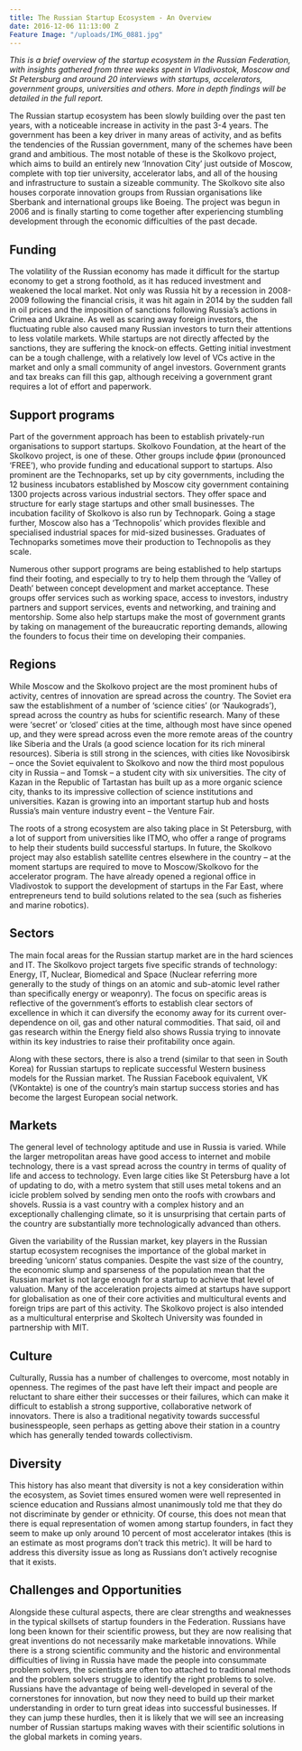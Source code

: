 ```yaml
---
title: The Russian Startup Ecosystem - An Overview
date: 2016-12-06 11:13:00 Z
Feature Image: "/uploads/IMG_0881.jpg"
---
```


*This is a brief overview of the startup ecosystem in the Russian Federation, with insights gathered from three weeks spent in Vladivostok, Moscow and St Petersburg and around 20 interviews with startups, accelerators, government groups, universities and others. More in depth findings will be detailed in the full report.*

The Russian startup ecosystem has been slowly building over the past ten years, with a noticeable increase in activity in the past 3-4 years. The government has been a key driver in many areas of activity, and as befits the tendencies of the Russian government, many of the schemes have been grand and ambitious. The most notable of these is the Skolkovo project, which aims to build an entirely new ‘Innovation City’ just outside of Moscow, complete with top tier university, accelerator labs, and all of the housing and infrastructure to sustain a sizeable community. The Skolkovo site also houses corporate innovation groups from Russian organisations like Sberbank and international groups like Boeing. The project was begun in 2006 and is finally starting to come together after experiencing stumbling development through the economic difficulties of the past decade.

## Funding
The volatility of the Russian economy has made it difficult for the startup economy to get a strong foothold, as it has reduced investment and weakened the local market. Not only was Russia hit by a recession in 2008-2009 following the financial crisis, it was hit again in 2014 by the sudden fall in oil prices and the imposition of sanctions following Russia’s actions in Crimea and Ukraine. As well as scaring away foreign investors, the fluctuating ruble also caused many Russian investors to turn their attentions to less volatile markets. While startups are not directly affected by the sanctions, they are suffering the knock-on effects. Getting initial investment can be a tough challenge, with a relatively low level of VCs active in the market and only a small community of angel investors. Government grants and tax breaks can fill this gap, although receiving a government grant requires a lot of effort and paperwork. 

## Support programs
Part of the government approach has been to establish privately-run organisations to support startups. Skolkovo Foundation, at the heart of the Skolkovo project, is one of these. Other groups include фрии (pronounced ‘FREE’), who provide funding and educational support to startups. Also prominent are the Technoparks, set up by city governments, including the 12 business incubators established by Moscow city government containing 1300 projects across various industrial sectors. They offer space and structure for early stage startups and other small businesses. The incubation facility of Skolkovo is also run by Technopark. Going a stage further, Moscow also has a ‘Technopolis’ which provides flexible and specialised industrial spaces for mid-sized businesses. Graduates of Technoparks sometimes move their production to Technopolis as they scale.  

Numerous other support programs are being established to help startups find their footing, and especially to try to help them through the ‘Valley of Death’ between concept development and market acceptance. These groups offer services such as working space, access to investors, industry partners and support services, events and networking, and training and mentorship. Some also help startups make the most of government grants by taking on management of the bureaucratic reporting demands, allowing the founders to focus their time on developing their companies.   

## Regions
While Moscow and the Skolkovo project are the most prominent hubs of activity, centres of innovation are spread across the country. The Soviet era saw the establishment of a number of ‘science cities’ (or ‘Naukograds’), spread across the country as hubs for scientific research. Many of these were ‘secret’ or ‘closed’ cities at the time, although most have since opened up, and they were spread across even the more remote areas of the country like Siberia and the Urals (a good science location for its rich mineral resources). Siberia is still strong in the sciences, with cities like Novosibirsk – once the Soviet equivalent to Skolkovo and now the third most populous city in Russia – and Tomsk – a student city with six universities. The city of Kazan in the Republic of Tartastan has built up as a more organic science city, thanks to its impressive collection of science institutions and universities. Kazan is growing into an important startup hub and hosts Russia’s main venture industry event – the Venture Fair. 

The roots of a strong ecosystem are also taking place in St Petersburg, with a lot of support from universities like ITMO, who offer a range of programs to help their students build successful startups. In future, the Skolkovo project may also establish satellite centres elsewhere in the country – at the moment startups are required to move to Moscow/Skolkovo for the accelerator program. The have already opened a regional office in Vladivostok to support the development of startups in the Far East, where entrepreneurs tend to build solutions related to the sea (such as fisheries and marine robotics).

## Sectors
The main focal areas for the Russian startup market are in the hard sciences and IT. The Skolkovo project targets five specific strands of technology: Energy, IT, Nuclear, Biomedical and Space (Nuclear referring more generally to the study of things on an atomic and sub-atomic level rather than specifically energy or weaponry). The focus on specific areas is reflective of the government’s efforts to establish clear sectors of excellence in which it can diversify the economy away for its current over-dependence on oil, gas and other natural commodities. That said, oil and gas research within the Energy field also shows Russia trying to innovate within its key industries to raise their profitability once again. 

Along with these sectors, there is also a trend (similar to that seen in South Korea) for Russian startups to replicate successful Western business models for the Russian market. The Russian Facebook equivalent, VK (VKontakte) is one of the country’s main startup success stories and has become the largest European social network.

## Markets
The general level of technology aptitude and use in Russia is varied. While the larger metropolitan areas have good access to internet and mobile technology, there is a vast spread across the country in terms of quality of life and access to technology. Even large cities like St Petersburg have a lot of updating to do, with a metro system that still uses metal tokens and an icicle problem solved by sending men onto the roofs with crowbars and shovels. Russia is a vast country with a complex history and an exceptionally challenging climate, so it is unsurprising that certain parts of the country are substantially more technologically advanced than others.  

Given the variability of the Russian market, key players in the Russian startup ecosystem recognises the importance of the global market in breeding ‘unicorn’ status companies. Despite the vast size of the country, the economic slump and sparseness of the population mean that the Russian market is not large enough for a startup to achieve that level of valuation. Many of the acceleration projects aimed at startups have support for globalisation as one of their core activities and multicultural events and foreign trips are part of this activity. The Skolkovo project is also intended as a multicultural enterprise and Skoltech University was founded in partnership with MIT.

## Culture
Culturally, Russia has a number of challenges to overcome, most notably in openness. The regimes of the past have left their impact and people are reluctant to share either their successes or their failures, which can make it difficult to establish a strong supportive, collaborative network of innovators. There is also a traditional negativity towards successful businesspeople, seen perhaps as getting above their station in a country which has generally tended towards collectivism. 

## Diversity 
This history has also meant that diversity is not a key consideration within the ecosystem, as Soviet times ensured women were well represented in science education and Russians almost unanimously told me that they do not discriminate by gender or ethnicity. Of course, this does not mean that there is equal representation of women among startup founders, in fact they seem to make up only around 10 percent of most accelerator intakes (this is an estimate as most programs don’t track this metric). It will be hard to address this diversity issue as long as Russians don’t actively recognise that it exists. 

## Challenges and Opportunities
Alongside these cultural aspects, there are clear strengths and weaknesses in the typical skillsets of startup founders in the Federation. Russians have long been known for their scientific prowess, but they are now realising that great inventions do not necessarily make marketable innovations. While there is a strong scientific community and the historic and environmental difficulties of living in Russia have made the people into consummate problem solvers, the scientists are often too attached to traditional methods and the problem solvers struggle to identify the right problems to solve. Russians have the advantage of being well-developed in several of the cornerstones for innovation, but now they need to build up their market understanding in order to turn great ideas into successful businesses. If they can jump these hurdles, then it is likely that we will see an increasing number of Russian startups making waves with their scientific solutions in the global markets in coming years. 
